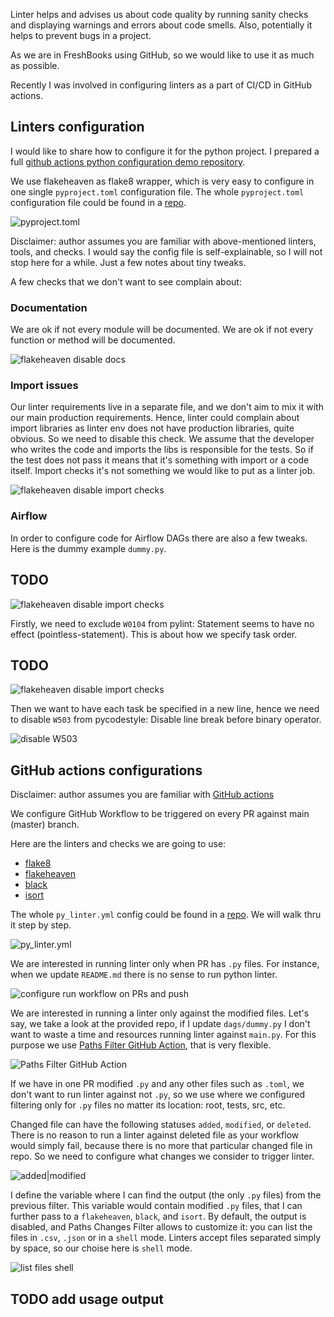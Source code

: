 Linter helps and advises us about code quality by running sanity checks and displaying warnings and errors about code smells. Also, potentially it helps to prevent bugs in a project.

As we are in FreshBooks using GitHub, so we would like to use it as much as possible.

Recently I was involved in configuring linters as a part of CI/CD in GitHub actions.

## Linters configuration

I would like to share how to configure it for the python project. I prepared a full [
github actions python configuration demo repository](https://github.com/iamtodor/github-actions-python-demo).

We use flakeheaven as flake8 wrapper, which is very easy to configure in one single `pyproject.toml` configuration file. The whole `pyproject.toml` configuration file could be found in a [repo](https://github.com/iamtodor/github-actions-python-configuration-demo/blob/main/pyproject.toml).

![pyproject.toml](https://i.imgur.com/nNDptBv.png)

Disclaimer: author assumes you are familiar with above-mentioned linters, tools, and checks. I would say the config file is self-explainable, so I will not stop here for a while. Just a few notes about tiny tweaks.

A few checks that we don't want to see complain about:

### Documentation

We are ok if not every module will be documented. We are ok if not every function or method will be documented.

![flakeheaven disable docs](https://i.imgur.com/pVfPuJJ.png)

### Import issues

Our linter requirements live in a separate file, and we don't aim to mix it with our main production requirements. Hence, linter could complain about import libraries as linter env does not have production libraries, quite obvious. So we need to disable this check. We assume that the developer who writes the code and imports the libs is responsible for the tests. So if the test does not pass it means that it's something with import or a code itself. Import checks it's not something we would like to put as a linter job.

![flakeheaven disable import checks](https://i.imgur.com/mYVC7fj.png)

### Airflow

In order to configure code for Airflow DAGs there are also a few tweaks. Here is the dummy example `dummy.py`.

## TODO
![flakeheaven disable import checks](https://i.imgur.com/mYVC7fj.png)

Firstly, we need to exclude `W0104` from pylint: Statement seems to have no effect (pointless-statement). This is about how we specify task order.

## TODO
![flakeheaven disable import checks](https://i.imgur.com/mYVC7fj.png)

Then we want to have each task be specified in a new line, hence we need to disable `W503` from pycodestyle: Disable line break before binary operator.

![disable W503](https://github.com/iamtodor/github-actions-python-configuration-demo/blob/main/artricle/img/diable-line-break.png?raw=true)

## GitHub actions configurations

Disclaimer: author assumes you are familiar with [GitHub actions](https://github.com/features/actions)

We configure GitHub Workflow to be triggered on every PR against main (master) branch.

Here are the linters and checks we are going to use:

- [flake8](https://flake8.pycqa.org/en/latest/)
- [flakeheaven](https://flakeheaven.readthedocs.io/en/latest/)
- [black](https://github.com/psf/black)
- [isort](https://github.com/PyCQA/isort)

The whole `py_linter.yml` config could be found in a [repo](https://github.com/iamtodor/github-actions-python-demo/blob/main/.github/workflows/py_linter.yml). We will walk thru it step by step.

![py_linter.yml](https://i.imgur.com/UkErWeG.png)

We are interested in running linter only when PR has `.py` files. For instance, when we update `README.md` there is no sense to run python linter.

![configure run workflow on PRs and push](https://i.imgur.com/4B5JLqi.png)

We are interested in running a linter only against the modified files. Let's say, we take a look at the provided repo, if I update `dags/dummy.py` I don't want to waste a time and resources running linter against `main.py`. For this purpose we use [Paths Filter GitHub Action](https://github.com/dorny/paths-filter), that is very flexible.

![Paths Filter GitHub Action](https://github.com/iamtodor/github-actions-python-configuration-demo/blob/main/artricle/img/check-for-python-file-changes.png?raw=true)

If we have in one PR modified `.py` and any other files such as `.toml`, we don't want to run linter against not `.py`, so we use  where we configured filtering only for `.py` files no matter its location: root, tests, src, etc.

Changed file can have the following statuses `added`, `modified`, or `deleted`. There is no reason to run a linter against deleted file as your workflow would simply fail, because there is no more that particular changed file in repo. So we need to configure what changes we consider to trigger linter.

![added|modified](https://github.com/iamtodor/github-actions-python-configuration-demo/blob/main/artricle/img/added-modified.png?raw=true)

I define the variable where I can find the output (the only `.py` files) from the previous filter. This variable would contain modified `.py` files, that I can further pass to a `flakeheaven`, `black`, and `isort`. By default, the output is disabled, and Paths Changes Filter allows to customize it: you can list the files in `.csv`, `.json` or in a `shell` mode. Linters accept files separated simply by space, so our choise here is `shell` mode.

![list files shell](https://i.imgur.com/0HjT6Wg.png)

## TODO add usage output